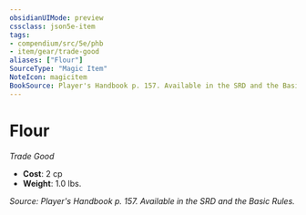 ```yaml
---
obsidianUIMode: preview
cssclass: json5e-item
tags:
- compendium/src/5e/phb
- item/gear/trade-good
aliases: ["Flour"]
SourceType: "Magic Item"
NoteIcon: magicitem
BookSource: Player's Handbook p. 157. Available in the SRD and the Basic Rules.
---
```

# Flour
*Trade Good*  

- **Cost**: 2 cp
- **Weight**: 1.0 lbs.

*Source: Player's Handbook p. 157. Available in the SRD and the Basic Rules.*